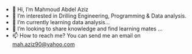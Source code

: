 - 👋 Hi, I’m Mahmoud Abdel Aziz
- 👀 I’m interested in Drilling Engineering, Programming & Data analysis.
- 🌱 I’m currently learning data analysis...
- 💞️ I’m looking to share knowledge and find learning mates ...
- 📫 How to reach me? You can send me an email on mah.aziz90@yahoo.com 

<!---
mahmoudd90/mahmoudd90 is a ✨ special ✨ repository because its `README.md` (this file) appears on your GitHub profile.
You can click the Preview link to take a look at your changes.
--->
